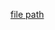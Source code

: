 
[file path](<file:///C:\Users\jnetherton\G&W Electric Co\US-PowerGridAutomation - Documents\_Lazer\127998 - CenterPoint (Ryan Sales)>)


